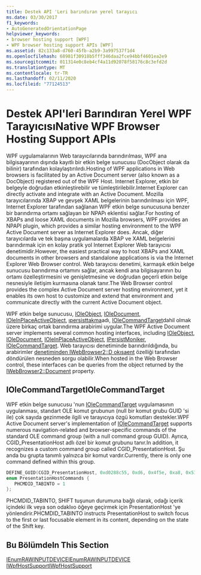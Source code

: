 ```yaml
---
title: Destek API 'Leri barındıran yerel tarayıcı
ms.date: 03/30/2017
f1_keywords:
- AutoGeneratedOrientationPage
helpviewer_keywords:
- browser hosting support [WPF]
- WPF browser hosting support APIs [WPF]
ms.assetid: 82c133a8-d760-45fb-a2b9-3a997537f1d4
ms.openlocfilehash: 68981f30918b5fff346daa2fce94bbf4601ea2e9
ms.sourcegitcommit: 011314e0c8eb4cf4a11d92078f58176c8c3efd2d
ms.translationtype: MT
ms.contentlocale: tr-TR
ms.lasthandoff: 02/11/2020
ms.locfileid: "77124513"
---
```

# <a name="native-wpf-browser-hosting-support-apis"></a><span data-ttu-id="ab57a-102">Destek API'leri Barındıran Yerel WPF Tarayıcısı</span><span class="sxs-lookup"><span data-stu-id="ab57a-102">Native WPF Browser Hosting Support APIs</span></span>
<span data-ttu-id="ab57a-103">WPF uygulamalarının Web tarayıcılarında barındırılması, WPF ana bilgisayarının dışında kayıtlı bir etkin belge sunucusu (DocObject olarak da bilinir) tarafından kolaylaştırılırdı.</span><span class="sxs-lookup"><span data-stu-id="ab57a-103">Hosting of WPF applications in Web browsers is facilitated by an Active Document server (also known as a DocObject) registered out of the WPF Host.</span></span> <span data-ttu-id="ab57a-104">Internet Explorer, etkin bir belgeyle doğrudan etkinleştirebilir ve tümleştirilebilir.</span><span class="sxs-lookup"><span data-stu-id="ab57a-104">Internet Explorer can directly activate and integrate with an Active Document.</span></span> <span data-ttu-id="ab57a-105">Mozilla tarayıcılarında XBAP ve gevşek XAML belgelerinin barındırılması için WPF, Internet Explorer tarafından sağlanan WPF etkin belge sunucusuna benzer bir barındırma ortamı sağlayan bir NPAPı eklentisi sağlar.</span><span class="sxs-lookup"><span data-stu-id="ab57a-105">For hosting of XBAPs and loose XAML documents in Mozilla browsers, WPF provides an NPAPI plugin, which provides a similar hosting environment to the WPF Active Document server as Internet Explorer does.</span></span> <span data-ttu-id="ab57a-106">Ancak, diğer tarayıcılarda ve tek başına uygulamalarda XBAP ve XAML belgelerini barındırmak için en kolay pratik yol Internet Explorer Web tarayıcısı denetimidir.</span><span class="sxs-lookup"><span data-stu-id="ab57a-106">However, the easiest practical way to host XBAPs and XAML documents in other browsers and standalone applications is via the Internet Explorer Web Browser control.</span></span> <span data-ttu-id="ab57a-107">Web tarayıcısı denetimi, karmaşık etkin belge sunucusu barındırma ortamını sağlar, ancak kendi ana bilgisayarının bu ortamı özelleştirmesini ve genişletmesine ve doğrudan geçerli etkin belge nesnesiyle iletişim kurmasına olanak tanır.</span><span class="sxs-lookup"><span data-stu-id="ab57a-107">The Web Browser control provides the complex Active Document server hosting environment, yet it enables its own host to customize and extend that environment and communicate directly with the current Active Document object.</span></span>  
  
 <span data-ttu-id="ab57a-108">WPF etkin belge sunucusu, [IOleObject](/windows/win32/api/oleidl/nn-oleidl-ioleobject), [IOleDocument](/windows/win32/api/docobj/nn-docobj-ioledocument), [IOleInPlaceActiveObject](/windows/win32/api/oleidl/nn-oleidl-ioleinplaceactiveobject), [ıpersisttakma](https://docs.microsoft.com/previous-versions/windows/internet-explorer/ie-developer/platform-apis/ms775042(v=vs.85))adı, [IOleCommandTarget](/windows/win32/api/docobj/nn-docobj-iolecommandtarget)dahil olmak üzere birkaç ortak barındırma arabirimi uygular.</span><span class="sxs-lookup"><span data-stu-id="ab57a-108">The WPF Active Document server implements several common hosting interfaces, including [IOleObject](/windows/win32/api/oleidl/nn-oleidl-ioleobject), [IOleDocument](/windows/win32/api/docobj/nn-docobj-ioledocument), [IOleInPlaceActiveObject](/windows/win32/api/oleidl/nn-oleidl-ioleinplaceactiveobject), [IPersistMoniker](https://docs.microsoft.com/previous-versions/windows/internet-explorer/ie-developer/platform-apis/ms775042(v=vs.85)), [IOleCommandTarget](/windows/win32/api/docobj/nn-docobj-iolecommandtarget).</span></span> <span data-ttu-id="ab57a-109">Web tarayıcısı denetiminde barındırıldığında, bu arabirimler [denetiminden IWebBrowser2::D okısaent](https://docs.microsoft.com/previous-versions/aa752116(v=vs.85)) özelliği tarafından döndürülen nesneden sorgu olabilir.</span><span class="sxs-lookup"><span data-stu-id="ab57a-109">When hosted in the Web Browser control, these interfaces can be queries from the object returned by the [IWebBrowser2::Document](https://docs.microsoft.com/previous-versions/aa752116(v=vs.85)) property.</span></span>  
  
## <a name="iolecommandtarget"></a><span data-ttu-id="ab57a-110">IOleCommandTarget</span><span class="sxs-lookup"><span data-stu-id="ab57a-110">IOleCommandTarget</span></span>  
 <span data-ttu-id="ab57a-111">WPF etkin belge sunucusu 'nun [IOleCommandTarget](/windows/win32/api/docobj/nn-docobj-iolecommandtarget) uygulamasının uygulanması, standart OLE komut grubunun (null bir komut grubu GUID 'si ile) çok sayıda gezinmede ilgili ve tarayıcıya özgü komutları destekler.</span><span class="sxs-lookup"><span data-stu-id="ab57a-111">WPF Active Document server's implementation of [IOleCommandTarget](/windows/win32/api/docobj/nn-docobj-iolecommandtarget) supports numerous navigation-related and browser-specific commands of the standard OLE command group (with a null command group GUID).</span></span> <span data-ttu-id="ab57a-112">Ayrıca, CGID_PresentationHost adlı özel bir komut grubunu tanır.</span><span class="sxs-lookup"><span data-stu-id="ab57a-112">In addition, it recognizes a custom command group called CGID_PresentationHost.</span></span> <span data-ttu-id="ab57a-113">Şu anda bu grupta tanımlı yalnızca bir komut vardır.</span><span class="sxs-lookup"><span data-stu-id="ab57a-113">Currently, there is only one command defined within this group.</span></span>  
  
```cpp  
DEFINE_GUID(CGID_PresentationHost, 0xd0288c55, 0xd6, 0x4f5e, 0xa8, 0x51, 0x79, 0xde, 0xc5, 0x1b, 0x10, 0xec);  
enum PresentationHostCommands {   
   PHCMDID_TABINTO = 1   
};  
```  
  
 <span data-ttu-id="ab57a-114">PHCMDID_TABINTO, SHIFT tuşunun durumuna bağlı olarak, odağı içerik içindeki ilk veya son odaklııo öğeye geçirmek için PresentationHost 'ye yönlendirir.</span><span class="sxs-lookup"><span data-stu-id="ab57a-114">PHCMDID_TABINTO instructs PresentationHost to switch focus to the first or last focusable element in its content, depending on the state of the Shift key.</span></span>  
  
## <a name="in-this-section"></a><span data-ttu-id="ab57a-115">Bu Bölümde</span><span class="sxs-lookup"><span data-stu-id="ab57a-115">In This Section</span></span>  
 [<span data-ttu-id="ab57a-116">IEnumRAWINPUTDEVICE</span><span class="sxs-lookup"><span data-stu-id="ab57a-116">IEnumRAWINPUTDEVICE</span></span>](ienumrawinputdevice.md)  
 [<span data-ttu-id="ab57a-117">IWpfHostSupport</span><span class="sxs-lookup"><span data-stu-id="ab57a-117">IWpfHostSupport</span></span>](iwpfhostsupport.md)

